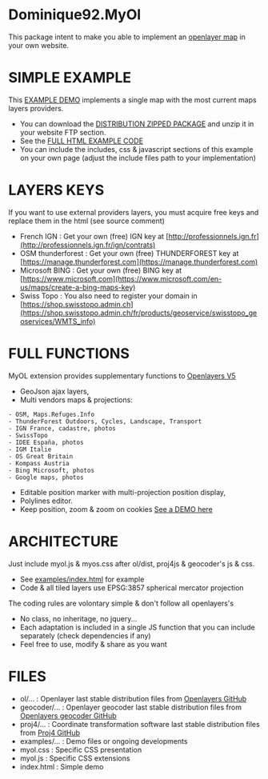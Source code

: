 Dominique92.MyOl
================
This package intent to make you able to implement an [openlayer map](https://openlayers.org/) in your own website.

SIMPLE EXAMPLE
==============
This [EXAMPLE DEMO](https://dominique92.github.io/MyOl/) implements a single map with the most current maps layers providers.
* You can download the [DISTRIBUTION ZIPPED PACKAGE](https://github.com/Dominique92/MyOl/archive/master.zip) and unzip it in your website FTP section.
* See the [FULL HTML EXAMPLE CODE](https://raw.githubusercontent.com/Dominique92/MyOl/master/index.html)
* You can include the includes, css & javascript sections of this example on your own page (adjust the include files path to your implementation)

LAYERS KEYS
===========
If you want to use external providers layers, you must acquire free keys and replace them in the html (see source comment)
* French IGN : Get your own (free) IGN key at [http://professionnels.ign.fr](http://professionnels.ign.fr/ign/contrats)
* OSM thunderforest : Get your own (free) THUNDERFOREST key at [https://manage.thunderforest.com](https://manage.thunderforest.com)
* Microsoft BING : Get your own (free) BING key at [https://www.microsoft.com](https://www.microsoft.com/en-us/maps/create-a-bing-maps-key)
* Swiss Topo : You also need to register your domain in [https://shop.swisstopo.admin.ch](https://shop.swisstopo.admin.ch/fr/products/geoservice/swisstopo_geoservices/WMTS_info)

FULL FUNCTIONS
==============
MyOL extension provides supplementary functions to [Openlayers V5](https://openlayers.org/)
* GeoJson ajax layers,
* Multi vendors maps &amp; projections:
```
- OSM, Maps.Refuges.Info
- ThunderForest Outdoors, Cycles, Landscape, Transport
- IGN France, cadastre, photos
- SwissTopo
- IDEE España, photos
- IGM Italie
- OS Great Britain
- Kompass Austria
- Bing Microsoft, photos
- Google maps, photos
```
* Editable position marker with multi-projection position display,
* Polylines editor.
* Keep position, zoom & zoom on cookies
[See a DEMO here](https://dominique92.github.io/MyOl/examples/)

ARCHITECTURE
============
Just include myol.js & myos.css after ol/dist, proj4js & geocoder's js & css.
* See [examples/index.html](https://raw.githubusercontent.com/Dominique92/MyOl/master/examples/index.html) for example
* Code & all tiled layers use EPSG:3857 spherical mercator projection

The coding rules are volontary simple & don't follow all openlayers's
* No class, no inheritage, no jquery...
* Each adaptation is included in a single JS function that you can include separately (check dependencies if any)
* Feel free to use, modify & share as you want

FILES
=====
* ol/... : Openlayer last stable distribution files from [Openlayers GitHub](https://github.com/openlayers/openlayers)
* geocoder/... : Openlayer geocoder last stable distribution files from [Openlayers geocoder GitHub](https://github.com/jonataswalker/ol-geocoder)
* proj4/... : Coordinate transformation software last stable distribution files from [Proj4 GitHub](https://github.com/OSGeo/proj.4)
* examples/... : Demo files or ongoing developments
* myol.css : Specific CSS presentation
* myol.js : Specific CSS extensions
* index.html : Simple demo
